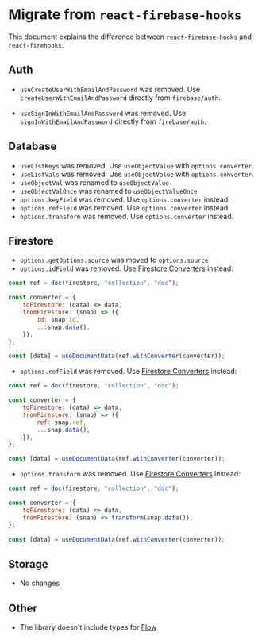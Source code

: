 # Migrate from `react-firebase-hooks`

This document explains the difference between [`react-firebase-hooks`](https://www.npmjs.com/package/react-firebase-hooks) and `react-firehooks`.

## Auth

-   `useCreateUserWithEmailAndPassword` was removed. Use `createUserWithEmailAndPassword` directly from `firebase/auth`.

-   `useSignInWithEmailAndPassword` was removed. Use `signInWithEmailAndPassword` directly from `firebase/auth`.

## Database

-   `useListKeys` was removed. Use `useObjectValue` with `options.converter`.
-   `useListVals` was removed. Use `useObjectValue` with `options.converter`.
-   `useObjectVal` was renamed to `useObjectValue`
-   `useObjectValOnce` was renamed to `useObjectValueOnce`
-   `options.keyField` was removed. Use `options.converter` instead.
-   `options.refField` was removed. Use `options.converter` instead.
-   `options.transform` was removed. Use `options.converter` instead.

## Firestore

-   `options.getOptions.source` was moved to `options.source`
-   `options.idField` was removed. Use [Firestore Converters](https://firebase.google.com/docs/reference/js/firestore_.firestoredataconverter) instead:

```javascript
const ref = doc(firestore, "collection", "doc");

const converter = {
    toFirestore: (data) => data,
    fromFirestore: (snap) => ({
        id: snap.id,
        ...snap.data(),
    }),
};

const [data] = useDocumentData(ref.withConverter(converter));
```

-   `options.refField` was removed. Use [Firestore Converters](https://firebase.google.com/docs/reference/js/firestore_.firestoredataconverter) instead:

```javascript
const ref = doc(firestore, "collection", "doc");

const converter = {
    toFirestore: (data) => data,
    fromFirestore: (snap) => ({
        ref: snap.ref,
        ...snap.data(),
    }),
};

const [data] = useDocumentData(ref.withConverter(converter));
```

-   `options.transform` was removed. Use [Firestore Converters](https://firebase.google.com/docs/reference/js/firestore_.firestoredataconverter) instead:

```javascript
const ref = doc(firestore, "collection", "doc");

const converter = {
    toFirestore: (data) => data,
    fromFirestore: (snap) => transform(snap.data()),
};

const [data] = useDocumentData(ref.withConverter(converter));
```

## Storage

-   No changes

## Other

-   The library doesn't include types for [Flow](https://flow.org/)
